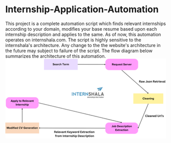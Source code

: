# Internship-Application-Automation
This project is a complete automation script which finds relevant internships according to your domain, modifies your base resume based upon each internship description and applies to the same. As of now, this automation operates on internshala.com. The script is highly sensitive to the internshala's architecture. Any change to the the website's architecture in the future may subject to failure of the script. The flow diagram below summarizes the architecture of this automation.
![Flow Diagram](https://github.com/poorak1/Internship-Application-Automation/blob/main/src/illustration.png)
